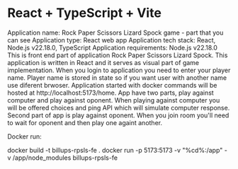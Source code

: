 # React + TypeScript + Vite

Application name: Rock Paper Scissors Lizard Spock game - part that you can see
Application type: React web app
Application tech stack: React, Node.js v22.18.0, TypeScript
Application requirements: Node.js v22.18.0
This is front end part of application Rock Paper Scissors Lizard Spock. This application is written in React and it serves as visual part of game implementation.
When you login to application you need to enter your player name. Player name is stored in state so if you want user with another name use diferent brwoser. Application started with docker commands will be hosted at http://localhost:5173/home.
App have two parts, play against computer and play against oponent. When playing against computer you will be offered choices and ping API which will simulate computer response.
Second part of app is play against oponent. When you join room you'll need to wait for oponent and then play one againt another.

Docker run:

docker build -t billups-rpsls-fe .
docker run -p 5173:5173 -v "%cd%:/app" -v /app/node_modules billups-rpsls-fe